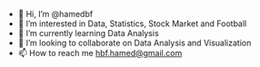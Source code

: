 - 👋 Hi, I’m @hamedbf
- 👀 I’m interested in Data, Statistics, Stock Market and Football
- 🌱 I’m currently learning Data Analysis
- 💞️ I’m looking to collaborate on Data Analysis and Visualization
- 📫 How to reach me hbf.hamed@gmail.com

<!---
hamedbf/hamedbf is a ✨ special ✨ repository because its `README.md` (this file) appears on your GitHub profile.
You can click the Preview link to take a look at your changes.
--->
